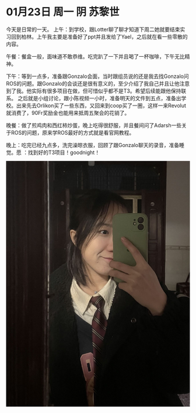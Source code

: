 # 01月23日 周一 阴 苏黎世

今天是日常的一天。
上午：到学校，跟Lotter聊了聊才知道下周二她就要结束实习回到柏林。上午我主要是准备好了ppt并且发给了Yael，之后就在看一些零散的内容。

午餐：餐盒一般，面味道不敢恭维。吃完趴了一下并且喝了一杯咖啡，下午无比精神。

下午：等到一点多，准备跟Gonzalo会面，当时跟组员说的还是我去找Gonzalo问ROS的问题。跟Gonzalo的会谈还是很有意义的，至少介绍了我自己并且让他注意到了我。他实际有很多项目在做，但可惜似乎都不是T3。希望后续能跟他保持联系。
之后就是小组讨论，跟小陈视频一小时，准备明天的文件到五点，准备出学校。出来先去Orlikon买了一些东西，又回来到coop买了一圈，这样一来Revolut就消费了，90Fr奖励金也能用来抵周五聚会的花销了。

晚餐：做了煎鸡肉和西红柿炒蛋，晚上吃得很舒服，并且餐间问了Adarsh一些关于ROS的问题，原来学ROS最好的方式就是看官网教程。

晚上：吃完已经九点多，洗完澡晾衣服，回顾了跟Gonzalo聊天的录音，准备睡觉。愿 ：找到好的T3项目！goodnight！


![image](images\\63cf1d9e51f8d663949ec928.jpg)




